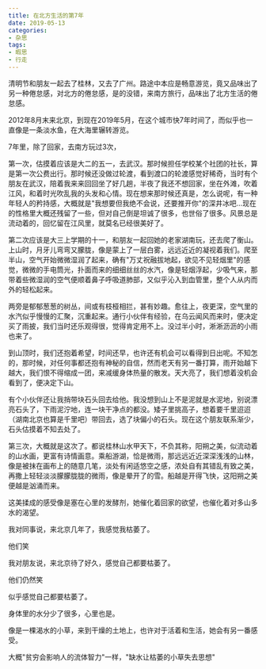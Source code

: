 ```yaml
---
title: 在北方生活的第7年
date: 2019-05-13
categories:
- 杂思
tags:
- 暇思
- 行走
---
```


清明节和朋友一起去了桂林，又去了广州。路途中本应是畅意游览，竟又品味出了另一种倦怠感，对北方的倦怠感，是的没错，来南方旅行，品味出了北方生活的倦怠感。

2012年8月末来北京，到现在2019年5月，在这个城市快7年时间了，而似乎也一直像是一条淡水鱼，在大海里辗转游览。

7年里，除了回家，去南方玩过3次，


第一次，估摸着应该是大二的五一，去武汉。那时候担任学校某个社团的社长，算是第一次公费出行。那时候还没做过轮渡，看到渡口的轮渡感觉好稀奇，当时有个朋友在武汉，陪着我来来回回坐了好几趟，半夜了我还不想回家，坐在外滩，吹着江风，和着时光吹乱我的头发和心情。现在想来那时候还真是，怎么说呢，有一种年轻人的矜持感，大概就是"我想要但我绝不会说，还要推开你"的深井冰吧…现在的性格里大概还残留了一些，但对自己倒是坦诚了很多，也世俗了很多。风景总是流动着的，回忆留在江风里，就莫名已经很美好了。


第二次应该是大三上学期的十一，和朋友一起回她的老家湖南玩，还去爬了衡山。上山时，月牙儿弯弯又朦胧，像是蒙上了一层白雾，远远近近的凝视着我们。爬至半山，空气开始微微湿润了起来，确有"万丈祝融拔地起，欲见不见轻烟里"的感觉，微微的手电筒光，扑面而来的细细丝丝的水汽，像是轻烟浮起，少吸气来，那带着些微湿润的空气便顺着鼻子呼吸道肺部，又似乎沁入到血管里，整个人从内而外的轻松起来。
<!--more-->

两旁是郁郁葱葱的树丛，间或有枝桠相拦，甚有妙趣。愈往上，夜更深，空气里的水汽似乎慢慢的汇聚，沉重起来。通行小伙伴有经验，在乌云闻风而来时，便决定买了雨披，我们当时还乐观得很，觉得肯定用不上。没过半小时，淅淅沥沥的小雨也来了。

到山顶时，我们还抱着希望，时间还早，也许还有机会可以看得到日出呢。不知怎的，那时候，对任何事都还抱有神秘的自信，然而老天有另一番打算，雨开始越下越大，我们恨不得缩成一团，来减缓身体热量的散发。天大亮了，我们想着没机会看到了，便决定下山。


有个小伙伴还让我捎带块石头回去给他。我没想到山上不是泥就是水泥地，别说漂亮石头了，下雨泥泞地，连一块干净点的都没。矮子里挑高子，想着要千里迢迢（湖南北京也算是千里吧）带回去，选了块偏小的石头。现在这个朋友联系渐少，石头估摸着不知去处了。


第三次，大概就是这次了。都说桂林山水甲天下，不负其称，阳朔之美，似流动着的山水画，更富有诗情画意。乘船游湖，恰是微雨，那远远近近深深浅浅的山林，像是被抹在画布上的随意几笔，淡处有闲适悠空之感，浓处自有其错乱有致之美，再撒上轻轻淡淡朦朦胧胧的微雨，像是晕开了的雪。船越是开得飞快，这阳朔之美便越是汹涌而来。


这美揉成的感受像是塞在心里的发酵剂，她催化着回家的欲望，也催化着对多山多水的渴望。

我对同事说，来北京几年了，我感觉我枯萎了。

他们笑

我对朋友说，来北京待了好久，感觉自己都要枯萎了。

他们仍然笑



似乎感觉自己都要枯萎了。

身体里的水分少了很多，心里也是。

像是一棵渴水的小草，来到干燥的土地上，也许对于活着和生活，她会有另一番感受。

大概"贫穷会影响人的流体智力"一样，"缺水让枯萎的小草失去思想"

